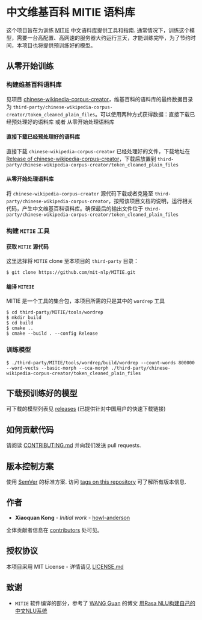 # 中文维基百科 MITIE 语料库

这个项目旨在为训练 [MITIE](https://github.com/mit-nlp/MITIE) 中文语料库提供工具和指南. 通常情况下，训练这个模型，需要一台高配置、高网速的服务器大约运行三天，才能训练完毕，为了节约时间，本项目也将提供预训练好的模型。

## 从零开始训练
### 构建维基百科语料库

见项目 [chinese-wikipedia-corpus-creator](https://github.com/howl-anderson/chinese-wikipedia-corpus-creator)，维基百科的语料库的最终数据目录为 `third-party/chinese-wikipedia-corpus-creator/token_cleaned_plain_files`。可以使用两种方式获得数据：直接下载已经预处理好的语料库 或者 从零开始处理语料库

#### 直接下载已经预处理好的语料库
直接下载 `chinese-wikipedia-corpus-creator` 已经处理好的文件，下载地址在 [Release of chinese-wikipedia-corpus-creator](https://github.com/howl-anderson/chinese-wikipedia-corpus-creator/releases)，下载后放置到 `third-party/chinese-wikipedia-corpus-creator/token_cleaned_plain_files`

#### 从零开始处理语料库
将 `chinese-wikipedia-corpus-creator` 源代码下载或者克隆至 `third-party/chinese-wikipedia-corpus-creator`，按照该项目文档的说明，运行相关代码，产生中文维基百科语料库。确保最后的输出文件位于 `third-party/chinese-wikipedia-corpus-creator/token_cleaned_plain_files`

### 构建 `MITIE` 工具

#### 获取 `MITIE` 源代码
这里选择将 `MITIE` clone 至本项目的 `third-party` 目录：

```console
$ git clone https://github.com/mit-nlp/MITIE.git
```

#### 编译 `MITEIE`

MITIE 是一个工具的集合包，本项目所需的只是其中的 `wordrep` 工具

```console
$ cd third-party/MITIE/tools/wordrep
$ mkdir build
$ cd build
$ cmake ..
$ cmake --build . --config Release
```

### 训练模型

```console
$ ./third-party/MITIE/tools/wordrep/build/wordrep --count-words 800000 --word-vects --basic-morph --cca-morph ./third-party/chinese-wikipedia-corpus-creator/token_cleaned_plain_files
```

## 下载预训练好的模型

可下载的模型列表见 [releases](https://github.com/howl-anderson/MITIE_Chinese_Wikipedia_corpus/releases) (已提供针对中国用户的快速下载链接)

## 如何贡献代码

请阅读 [CONTRIBUTING.md](https://github.com/howl-anderson/MITIE_Chinese_Wikipedia_corpus/CONTRIBUTING.md) 并向我们发送 pull requests.

## 版本控制方案

使用 [SemVer](http://semver.org/) 的标准方案. 访问 [tags on this repository](https://github.com/your/project/tags) 可了解所有版本信息.

## 作者

* **Xiaoquan Kong** - *Initial work* - [howl-anderson](https://github.com/howl-anderson)

全体贡献者信息在 [contributors](https://github.com/your/project/contributors) 处可见。

## 授权协议

本项目采用 MIT License - 详情请见 [LICENSE.md](LICENSE.md)

## 致谢
* `MITIE` 软件编译的部分，参考了 [WANG Guan](https://github.com/crownpku) 的博文 [用Rasa NLU构建自己的中文NLU系统](http://www.crownpku.com/2017/07/27/%E7%94%A8Rasa_NLU%E6%9E%84%E5%BB%BA%E8%87%AA%E5%B7%B1%E7%9A%84%E4%B8%AD%E6%96%87NLU%E7%B3%BB%E7%BB%9F.html)

